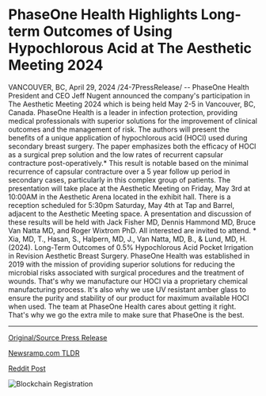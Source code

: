 # PhaseOne Health Highlights Long-term Outcomes of Using Hypochlorous Acid at The Aesthetic Meeting 2024

VANCOUVER, BC, April 29, 2024 /24-7PressRelease/ -- PhaseOne Health President and CEO Jeff Nugent announced the company's participation in The Aesthetic Meeting 2024 which is being held May 2-5 in Vancouver, BC, Canada. PhaseOne Health is a leader in infection protection, providing medical professionals with superior solutions for the improvement of clinical outcomes and the management of risk.  The authors will present the benefits of a unique application of hypochlorous acid (HOCl) used during secondary breast surgery. The paper emphasizes both the efficacy of HOCl as a surgical prep solution and the low rates of recurrent capsular contracture post-operatively.* This result is notable based on the minimal recurrence of capsular contracture over a 5 year follow up period in secondary cases, particularly in this complex group of patients. The presentation will take place at the Aesthetic Meeting on Friday, May 3rd at 10:00AM in the Aesthetic Arena located in the exhibit hall.  There is a reception scheduled for 5:30pm Saturday, May 4th at Tap and Barrel, adjacent to the Aesthetic Meeting space. A presentation and discussion of these results will be held with Jack Fisher MD, Dennis Hammond MD, Bruce Van Natta MD, and Roger Wixtrom PhD. All interested are invited to attend.   * Xia, MD, T., Hasan, S., Halpern, MD, J., Van Natta, MD, B., & Lund, MD, H. (2024). Long-Term Outcomes of 0.5% Hypochlorous Acid Pocket Irrigation in Revision Aesthetic Breast Surgery.  PhaseOne Health was established in 2019 with the mission of providing superior solutions for reducing the microbial risks associated with surgical procedures and the treatment of wounds. That's why we manufacture our HOCl via a proprietary chemical manufacturing process. It's also why we use UV resistant amber glass to ensure the purity and stability of our product for maximum available HOCl when used. The team at PhaseOne Health cares about getting it right. That's why we go the extra mile to make sure that PhaseOne is the best. 

---

[Original/Source Press Release](https://www.24-7pressrelease.com/press-release/510465/phaseone-health-highlights-long-term-outcomes-of-using-hypochlorous-acid-at-the-aesthetic-meeting-2024)
                    

[Newsramp.com TLDR](None) 



[Reddit Post](https://www.reddit.com/r/HealthCareNewsInfo/comments/1cfss42/phaseone_health_to_present_innovative_hocl/) 



![Blockchain Registration](https://cdn.newsramp.app/24-7PressRelease/qrcode/244/29/taroirxx.webp)